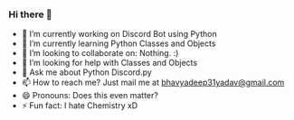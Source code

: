 ### Hi there 👋

- 🔭 I’m currently working on Discord Bot using Python
- 🌱 I’m currently learning Python Classes and Objects
- 👯 I’m looking to collaborate on: Nothing. :)
- 🤔 I’m looking for help with Classes and Objects
- 💬 Ask me about Python Discord.py
- 📫 How to reach me? Just mail me at bhavyadeep31yadav@gmail.com
- 😄 Pronouns: Does this even matter?
- ⚡ Fun fact: I hate Chemistry xD


